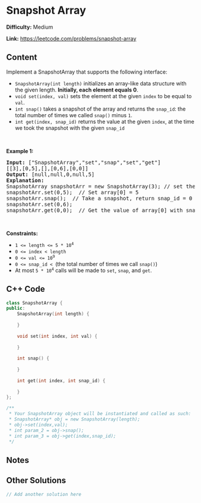 # Snapshot Array

**Difficulty:** Medium

**Link:** https://leetcode.com/problems/snapshot-array

## Content

<p>Implement a SnapshotArray that supports the following interface:</p>

<ul>
	<li><code>SnapshotArray(int length)</code> initializes an array-like data structure with the given length. <strong>Initially, each element equals 0</strong>.</li>
	<li><code>void set(index, val)</code> sets the element at the given <code>index</code> to be equal to <code>val</code>.</li>
	<li><code>int snap()</code> takes a snapshot of the array and returns the <code>snap_id</code>: the total number of times we called <code>snap()</code> minus <code>1</code>.</li>
	<li><code>int get(index, snap_id)</code> returns the value at the given <code>index</code>, at the time we took the snapshot with the given <code>snap_id</code></li>
</ul>

<p>&nbsp;</p>
<p><strong class="example">Example 1:</strong></p>

<pre>
<strong>Input:</strong> [&quot;SnapshotArray&quot;,&quot;set&quot;,&quot;snap&quot;,&quot;set&quot;,&quot;get&quot;]
[[3],[0,5],[],[0,6],[0,0]]
<strong>Output:</strong> [null,null,0,null,5]
<strong>Explanation: </strong>
SnapshotArray snapshotArr = new SnapshotArray(3); // set the length to be 3
snapshotArr.set(0,5);  // Set array[0] = 5
snapshotArr.snap();  // Take a snapshot, return snap_id = 0
snapshotArr.set(0,6);
snapshotArr.get(0,0);  // Get the value of array[0] with snap_id = 0, return 5</pre>

<p>&nbsp;</p>
<p><strong>Constraints:</strong></p>

<ul>
	<li><code>1 &lt;= length &lt;= 5 * 10<sup>4</sup></code></li>
	<li><code>0 &lt;= index &lt; length</code></li>
	<li><code>0 &lt;= val &lt;= 10<sup>9</sup></code></li>
	<li><code>0 &lt;= snap_id &lt; </code>(the total number of times we call <code>snap()</code>)</li>
	<li>At most <code>5 * 10<sup>4</sup></code> calls will be made to <code>set</code>, <code>snap</code>, and <code>get</code>.</li>
</ul>


## C++ Code

```cpp
class SnapshotArray {
public:
    SnapshotArray(int length) {
        
    }
    
    void set(int index, int val) {
        
    }
    
    int snap() {
        
    }
    
    int get(int index, int snap_id) {
        
    }
};

/**
 * Your SnapshotArray object will be instantiated and called as such:
 * SnapshotArray* obj = new SnapshotArray(length);
 * obj->set(index,val);
 * int param_2 = obj->snap();
 * int param_3 = obj->get(index,snap_id);
 */
```
## Notes

<!--
Add your notes here.

-->
## Other Solutions

```cpp
// Add another solution here
```
